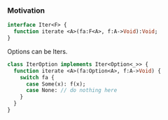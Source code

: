 ### Motivation

```haxe
interface Iter<F> {
  function iterate <A>(fa:F<A>, f:A->Void):Void;
}
```

Options can be Iters.

```haxe
class IterOption implements Iter<Option<_>> {
  function iterate <A>(fa:Option<A>, f:A->Void) {
    switch fa {
      case Some(x): f(x);
      case None: // do nothing here
    }
  }
}
```
